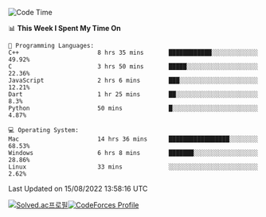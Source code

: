 
<!--START_SECTION:waka-->
![Code Time](http://img.shields.io/badge/Code%20Time-1%2C899%20hrs%2029%20mins-blue)

📊 **This Week I Spent My Time On** 

```text
💬 Programming Languages: 
C++                      8 hrs 35 mins       ████████████░░░░░░░░░░░░░   49.92% 
C                        3 hrs 50 mins       █████░░░░░░░░░░░░░░░░░░░░   22.36% 
JavaScript               2 hrs 6 mins        ███░░░░░░░░░░░░░░░░░░░░░░   12.21% 
Dart                     1 hr 25 mins        ██░░░░░░░░░░░░░░░░░░░░░░░   8.3% 
Python                   50 mins             █░░░░░░░░░░░░░░░░░░░░░░░░   4.87%

💻 Operating System: 
Mac                      14 hrs 36 mins      █████████████████░░░░░░░░   68.53% 
Windows                  6 hrs 8 mins        ███████░░░░░░░░░░░░░░░░░░   28.86% 
Linux                    33 mins             ░░░░░░░░░░░░░░░░░░░░░░░░░   2.62%

```


 Last Updated on 15/08/2022 13:58:16 UTC
<!--END_SECTION:waka-->
[![Solved.ac프로필](http://mazassumnida.wtf/api/generate_badge?boj=hckim96)](https://solved.ac/hckim96)[![CodeForces Profile](https://cf.leed.at?id=hckim96)](https://codeforces.com/profile/hckim96)
